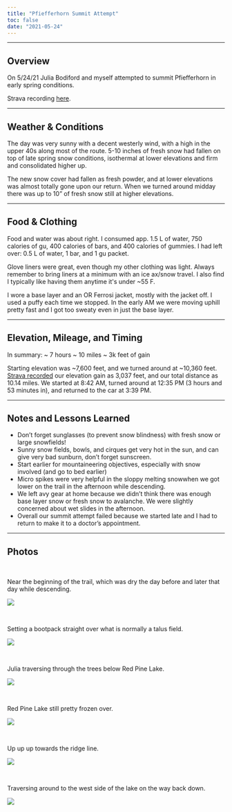 ```yaml
---
title: "Pfiefferhorn Summit Attempt"
toc: false
date: "2021-05-24"
---
```


---

## Overview

On 5/24/21 Julia Bodiford and myself attempted to summit Pfiefferhorn in early spring conditions.

Strava recording [here](https://www.strava.com/activities/5352528737).

---

## Weather & Conditions

The day was very sunny with a decent westerly wind, with a high in the upper 40s along most of the route. 5-10 inches of fresh snow had fallen on top of late spring snow conditions, isothermal at lower elevations and firm and consolidated higher up. 

The new snow cover had fallen as fresh powder, and at lower elevations was almost totally gone upon our return. When we turned around midday there was up to 10” of fresh snow still at higher elevations.

---

## Food & Clothing

Food and water was about right. I consumed app. 1.5 L of water, 750 calories of gu, 400 calories of bars, and 400 calories of gummies. I had left over: 0.5 L of water, 1 bar, and 1 gu packet.

Glove liners were great, even though my other clothing was light. Always remember to bring liners at a minimum with an ice ax/snow travel. I also find I typically like having them anytime it's under ~55 F.

I wore a base layer and an OR Ferrosi jacket, mostly with the jacket off. I used a puffy each time we stopped. In the early AM we were moving uphill pretty fast and I got too sweaty even in just the base layer.

---

## Elevation, Mileage, and Timing

In summary:
~ 7 hours
~ 10 miles
~ 3k feet of gain

Starting elevation was ~7,600 feet, and we turned around at ~10,360 feet. [Strava recorded](https://www.strava.com/activities/5352528737) our elevation gain as 3,037 feet, and our total distance as 10.14 miles. We started at 8:42 AM, turned around at 12:35 PM (3 hours and 53 minutes in), and returned to the car at 3:39 PM.

---

## Notes and Lessons Learned

- Don’t forget sunglasses (to prevent snow blindness) with fresh snow or large snowfields!
- Sunny snow fields, bowls, and cirques get very hot in the sun, and can give very bad sunburn, don’t forget sunscreen.
- Start earlier for mountaineering objectives, especially with snow involved (and go to bed earlier)
- Micro spikes were very helpful in the sloppy melting snowwhen we got lower on the trail in the afternoon while descending. 
- We left avy gear at home because we didn’t think there was enough base layer snow or fresh snow to avalanche. We were slightly concerned about wet slides in the afternoon.
- Overall our summit attempt failed because we started late and I had to return to make it to a doctor’s appointment.

---

## Photos

<br>

Near the beginning of the trail, which was dry the day before and later that day while descending.

![](https://i.imgur.com/IZWpe6Z.jpeg)

<br>

Setting a bootpack straight over what is normally a talus field.

![](https://i.imgur.com/T2rqyeP.jpeg)

<br>

Julia traversing through the trees below Red Pine Lake.

![](https://i.imgur.com/0G2bq4J.jpeg)

<br>

Red Pine Lake still pretty frozen over.

![](https://i.imgur.com/YVfwaFY.jpeg)

<br>

Up up up towards the ridge line.

![](https://i.imgur.com/I3r7Y6C.jpeg)

<br>

Traversing around to the west side of the lake on the way back down.

![](https://i.imgur.com/wRzE9p2.jpeg)
